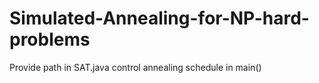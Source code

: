 # Simulated-Annealing-for-NP-hard-problems
Provide path in SAT.java
control annealing schedule in main()
